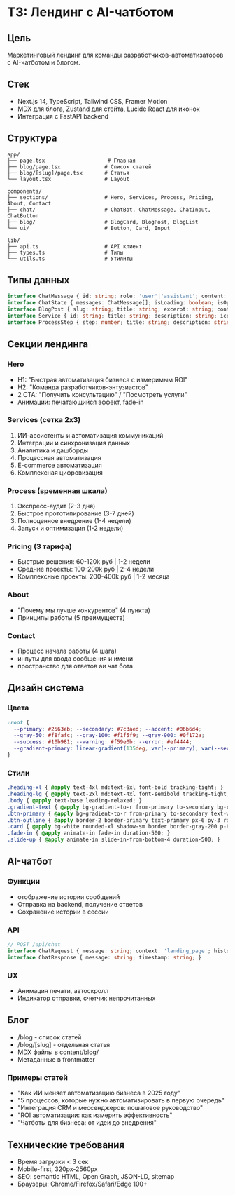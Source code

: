 # ТЗ: Лендинг с AI-чатботом

## Цель
Маркетинговый лендинг для команды разработчиков-автоматизаторов с AI-чатботом и блогом.

## Стек
- Next.js 14, TypeScript, Tailwind CSS, Framer Motion
- MDX для блога, Zustand для стейта, Lucide React для иконок
- Интеграция с FastAPI backend

## Структура
```
app/
├── page.tsx                    # Главная
├── blog/page.tsx              # Список статей  
├── blog/[slug]/page.tsx       # Статья
└── layout.tsx                 # Layout

components/
├── sections/                  # Hero, Services, Process, Pricing, About, Contact
├── chat/                      # ChatBot, ChatMessage, ChatInput, ChatButton
├── blog/                      # BlogCard, BlogPost, BlogList
└── ui/                        # Button, Card, Input

lib/
├── api.ts                     # API клиент
├── types.ts                   # Типы
└── utils.ts                   # Утилиты
```

## Типы данных
```typescript
interface ChatMessage { id: string; role: 'user'|'assistant'; content: string; timestamp: Date; }
interface ChatState { messages: ChatMessage[]; isLoading: boolean; isOpen: boolean; }
interface BlogPost { slug: string; title: string; excerpt: string; content: string; publishedAt: Date; category: string; readTime: number; }
interface Service { id: string; title: string; description: string; icon: string; features: string[]; }
interface ProcessStep { step: number; title: string; description: string; duration: string; deliverables: string[]; }
```

## Секции лендинга

### Hero
- H1: "Быстрая автоматизация бизнеса с измеримым ROI"
- H2: "Команда разработчиков-энтузиастов"
- 2 CTA: "Получить консультацию" / "Посмотреть услуги"
- Анимации: печатающийся эффект, fade-in

### Services (сетка 2x3)
1. ИИ-ассистенты и автоматизация коммуникаций
2. Интеграции и синхронизация данных
3. Аналитика и дашборды
4. Процессная автоматизация
5. E-commerce автоматизация
6. Комплексная цифровизация

### Process (временная шкала)
1. Экспресс-аудит (2-3 дня)
2. Быстрое прототипирование (3-7 дней)
3. Полноценное внедрение (1-4 недели)
4. Запуск и оптимизация (1-2 недели)

### Pricing (3 тарифа)
- Быстрые решения: 60-120k руб | 1-2 недели
- Средние проекты: 100-200k руб | 2-4 недели
- Комплексные проекты: 200-400k руб | 1-2 месяца

### About
- "Почему мы лучше конкурентов" (4 пункта)
- Принципы работы (5 преимуществ)

### Contact
- Процесс начала работы (4 шага)
- инпуты для ввода сообщения и имени
- пространство для ответов аи чат бота

## Дизайн система

### Цвета
```css
:root {
  --primary: #2563eb; --secondary: #7c3aed; --accent: #06b6d4;
  --gray-50: #f8fafc; --gray-100: #f1f5f9; --gray-900: #0f172a;
  --success: #10b981; --warning: #f59e0b; --error: #ef4444;
  --gradient-primary: linear-gradient(135deg, var(--primary), var(--secondary));
}
```

### Стили
```css
.heading-xl { @apply text-4xl md:text-6xl font-bold tracking-tight; }
.heading-lg { @apply text-2xl md:text-4xl font-semibold tracking-tight; }
.body { @apply text-base leading-relaxed; }
.gradient-text { @apply bg-gradient-to-r from-primary to-secondary bg-clip-text text-transparent; }
.btn-primary { @apply bg-gradient-to-r from-primary to-secondary text-white px-6 py-3 rounded-lg font-medium transition-all duration-300 hover:shadow-lg hover:scale-105; }
.btn-outline { @apply border-2 border-primary text-primary px-6 py-3 rounded-lg font-medium transition-all duration-300 hover:bg-primary hover:text-white; }
.card { @apply bg-white rounded-xl shadow-sm border border-gray-200 p-6 transition-all duration-300 hover:shadow-md hover:-translate-y-1; }
.fade-in { @apply animate-in fade-in duration-500; }
.slide-up { @apply animate-in slide-in-from-bottom-4 duration-500; }
```

## AI-чатбот

### Функции
- отображение истории сообщений
- Отправка на backend, получение ответов
- Сохранение истории в сессии

### API
```typescript
// POST /api/chat
interface ChatRequest { message: string; context: 'landing_page'; history: ChatMessage[]; }
interface ChatResponse { message: string; timestamp: string; }
```

### UX
- Анимация печати, автоскролл
- Индикатор отправки, счетчик непрочитанных

## Блог
- /blog - список статей
- /blog/[slug] - отдельная статья
- MDX файлы в content/blog/
- Метаданные в frontmatter

### Примеры статей
- "Как ИИ меняет автоматизацию бизнеса в 2025 году"
- "5 процессов, которые нужно автоматизировать в первую очередь"
- "Интеграция CRM и мессенджеров: пошаговое руководство"
- "ROI автоматизации: как измерить эффективность"
- "Чатботы для бизнеса: от идеи до внедрения"

## Технические требования
- Время загрузки < 3 сек
- Mobile-first, 320px-2560px
- SEO: semantic HTML, Open Graph, JSON-LD, sitemap
- Браузеры: Chrome/Firefox/Safari/Edge 100+